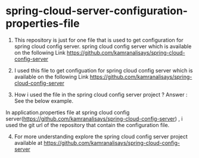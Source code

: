 # spring-cloud-server-configuration-properties-file


1) This repository is just for one file that is used to get configuration for spring cloud config server. spring cloud config server which is available on the following Link
https://github.com/kamranalisays/spring-cloud-config-server


2) I used this file  to get configuation for spring cloud config server which is available on the following Link
https://github.com/kamranalisays/spring-cloud-config-server



3) How i used the file in the spring cloud config server project ?
Answer : See the below example.

In application.properties file at spring cloud config server(https://github.com/kamranalisays/spring-cloud-config-server) , i used the git url of the repository that contain the configuration file.


4) For more understanding explore the spring cloud config server project available at https://github.com/kamranalisays/spring-cloud-config-server
